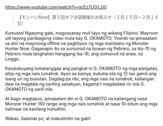 https://www.youtube.com/watch?v=gcEz7UG1_G0
 
 > 【モンハンNow】第５回オフ合宿開催のお知らせ（２月１５日〜２月１６日） 
 
Kumusta! Ngayong gabi, magsasanay muli tayo ng wikang Filipino. Mayroon ulit tayong panibagong video mula kay G. OKAMOTO, Yoshiki na ipinaaalam sa atin na mayroong offline na pagtitipon ng mga manlalaro ng Monster Hunter Now. Gaganapin ito sa sumunod na buwan ng Pebrero, sa ika-15 ng Pebrero mula tanghalian hanggang ika-16, ang sumunod na araw, na Linggo. 

Kasalukuyang tumatanggap ang pangkat ni G. OKAMOTO ng mga pangalan, atbp ng mga nais lumahok. Ayon sa kaniya, kukuha sila ng 12 tao gamit ang isang uri ng bunutan. Dagdag pa rito, ang mga nais na lumahok, kailangan daw na magdala ng sariling sasakyan, bagama't magdadala rin sila G. OKAMOTO ng sarili nila. 

At bago magtapos, ipinaaalam din ni G. OKAMOTO na kailangang nasa Monster Hunter 150 rango ang mga nais lumahok at nasa 10-bituin ang mga halimaw na kanilang huhulihin.

Wakas. Salamat po, at makulimlim na gabi! 
